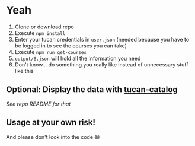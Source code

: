 # Yeah
1. Clone or download repo
1. Execute `npm install`
1. Enter your tucan credentials in `user.json` (needed because you have to be logged in to see the courses you can take)
1. Execute `npm run get-courses`
1. `output/6.json` will hold all the information you need
1. Don't know... do something you really like instead of unnecessary stuff like this

## Optional: Display the data with [tucan-catalog](https://github.com/davidgengenbach/tucan-catalog)
_See repo README for that_

## Usage at your own risk!
And please don't look into the code :smile: